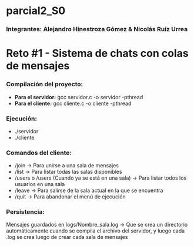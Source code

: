 # parcial2_S0
### Integrantes: Alejandro Hinestroza Gómez & Nicolás Ruíz Urrea
# Reto #1 - Sistema de chats con colas de mensajes
### Compilación del proyecto:
* **Para el servidor:** gcc servidor.c -o servidor -pthread 
* **Para el cliente:** gcc cliente.c -o cliente -pthread
### Ejecución:
* ./servidor
* ./cliente <Nombre>
### Comandos del cliente:
* /join <sala> -> Para unirse a una sala de mensajes
* /list -> Para listar todas las salas disponibles
* /users <sala> o /users (Cuando ya se está en una sala) -> Para listar todos los usuarios en una sala
* /leave -> Para salirse de la sala actual en la que se encuentra
* /quit -> Para abandonar el menú de ejecución
### Persistencia:
Mensajes guardados en logs/Nombre_sala.log -> Que se crea un directorio automáticamente cuando se compila el archivo del servidor, y luego cada .log se crea luego de crear cada sala de mensajes
